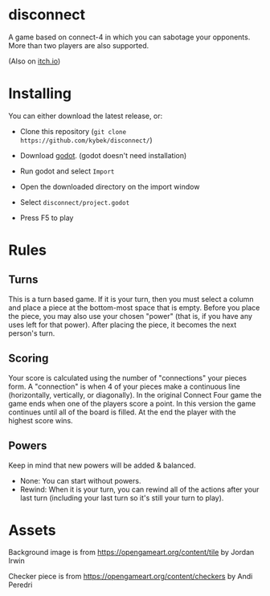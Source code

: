 # disconnect

A game based on connect-4 in which you can sabotage your opponents. More than two players are also supported.

(Also on [itch.io](https://draketrought.itch.io/disconnect))

# Installing

You can either download the latest release, or:

- Clone this repository (`git clone https://github.com/kybek/disconnect/`)

- Download [godot](https://godotengine.org/download). (godot doesn't need installation)

- Run godot and select `Import` 

- Open the downloaded directory on the import window

- Select `disconnect/project.godot`

- Press F5 to play

# Rules
## Turns
This is a turn based game. If it is your turn, then you must select a column and place a piece at the bottom-most space that is empty. Before you place the piece, you may also use your chosen "power" (that is, if you have any uses left for that power). After placing the piece, it becomes the next person's turn.

## Scoring
Your score is calculated using the number of "connections" your pieces form. A "connection" is when 4 of your pieces make a continuous line (horizontally, vertically, or diagonally). In the original Connect Four game the game ends when one of the players score a point. In this version the game continues until all of the board is filled. At the end the player with the highest score wins.

## Powers
Keep in mind that new powers will be added & balanced.
- None: You can start without powers.
- Rewind: When it is your turn, you can rewind all of the actions after your last turn (including your last turn so it's still your turn to play).

# Assets
Background image is from https://opengameart.org/content/tile by Jordan Irwin

Checker piece is from https://opengameart.org/content/checkers by Andi Peredri
